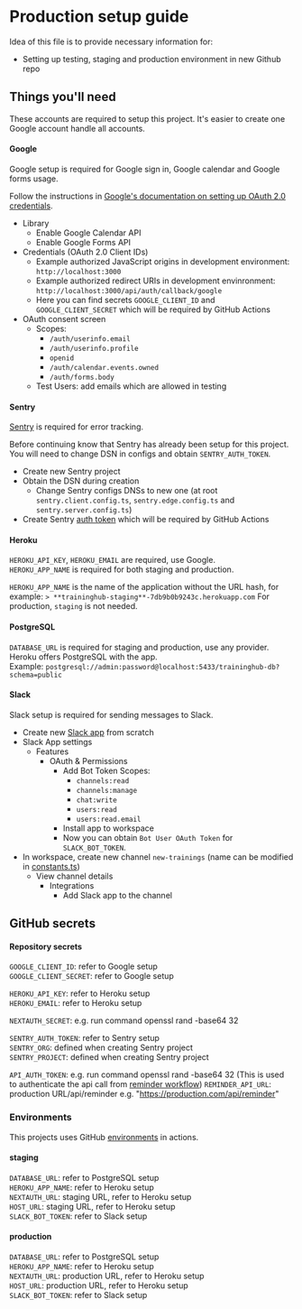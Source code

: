 # Production setup guide

Idea of this file is to provide necessary information for:

- Setting up testing, staging and production environment in new Github repo

## Things you'll need

These accounts are required to setup this project.
It's easier to create one Google account handle all accounts.

#### Google

Google setup is required for Google sign in, Google calendar and Google forms usage.

Follow the instructions in [Google's documentation on setting up OAuth 2.0 credentials](https://support.google.com/cloud/answer/6158849).

- Library
  - Enable Google Calendar API
  - Enable Google Forms API
- Credentials (OAuth 2.0 Client IDs)
  - Example authorized JavaScript origins in development environment: `http://localhost:3000`
  - Example authorized redirect URIs in development envinronment: `http://localhost:3000/api/auth/callback/google`
  - Here you can find secrets `GOOGLE_CLIENT_ID` and `GOOGLE_CLIENT_SECRET` which will be required by GitHub Actions
- OAuth consent screen
  - Scopes:
    - `/auth/userinfo.email`
    - `/auth/userinfo.profile`
    - `openid`
    - `/auth/calendar.events.owned`
    - `/auth/forms.body`
  - Test Users: add emails which are allowed in testing

#### Sentry

[Sentry](https://sentry.io/) is required for error tracking.

Before continuing know that Sentry has already been setup for this project.
You will need to change DSN in configs and obtain `SENTRY_AUTH_TOKEN`.

- Create new Sentry project
- Obtain the DSN during creation
  - Change Sentry configs DNSs to new one (at root `sentry.client.config.ts`, `sentry.edge.config.ts` and `sentry.server.config.ts`)
- Create Sentry [auth token](https://docs.sentry.io/product/accounts/auth-tokens/) which will be required by GitHub Actions

#### Heroku

`HEROKU_API_KEY`, `HEROKU_EMAIL` are required, use Google.  
`HEROKU_APP_NAME` is required for both staging and production.

`HEROKU_APP_NAME` is the name of the application without the URL hash, for example: `> **traininghub-staging**-7db9b0b9243c.herokuapp.com`
For production, `staging` is not needed.

#### PostgreSQL

`DATABASE_URL` is required for staging and production, use any provider. Heroku offers PostgreSQL with the app.  
Example: `postgresql://admin:password@localhost:5433/traininghub-db?schema=public`

#### Slack

Slack setup is required for sending messages to Slack.

- Create new [Slack app](https://api.slack.com/) from scratch
- Slack App settings
  - Features
    - OAuth & Permissions
      - Add Bot Token Scopes:
        - `channels:read`
        - `channels:manage`
        - `chat:write`
        - `users:read`
        - `users:read.email`
      - Install app to workspace
      - Now you can obtain `Bot User OAuth Token` for `SLACK_BOT_TOKEN`.
- In workspace, create new channel `new-trainings` (name can be modified in [constants.ts](https://github.com/ohtutraininghub/traininghub/blob/staging/src/lib/slack/constants.ts))
  - View channel details
    - Integrations
      - Add Slack app to the channel

## GitHub secrets

#### Repository secrets

`GOOGLE_CLIENT_ID`: refer to Google setup  
`GOOGLE_CLIENT_SECRET`: refer to Google setup

`HEROKU_API_KEY`: refer to Heroku setup  
`HEROKU_EMAIL`: refer to Heroku setup

`NEXTAUTH_SECRET`: e.g. run command openssl rand -base64 32

`SENTRY_AUTH_TOKEN`: refer to Sentry setup  
`SENTRY_ORG`: defined when creating Sentry project  
`SENTRY_PROJECT`: defined when creating Sentry project

`API_AUTH_TOKEN`: e.g. run command openssl rand -base64 32 (This is used to authenticate the api call from [reminder workflow](https://github.com/ohtutraininghub/traininghub/actions/workflows/reminder.yml))
`REMINDER_API_URL`: production URL/api/reminder e.g. "https://production.com/api/reminder"

### Environments

This projects uses GitHub [environments](https://docs.github.com/en/actions/deployment/targeting-different-environments/using-environments-for-deployment) in actions.

#### staging

`DATABASE_URL`: refer to PostgreSQL setup  
`HEROKU_APP_NAME`: refer to Heroku setup  
`NEXTAUTH_URL`: staging URL, refer to Heroku setup  
`HOST_URL`: staging URL, refer to Heroku setup  
`SLACK_BOT_TOKEN`: refer to Slack setup

#### production

`DATABASE_URL`: refer to PostgreSQL setup  
`HEROKU_APP_NAME`: refer to Heroku setup  
`NEXTAUTH_URL`: production URL, refer to Heroku setup  
`HOST_URL`: production URL, refer to Heroku setup  
`SLACK_BOT_TOKEN`: refer to Slack setup
